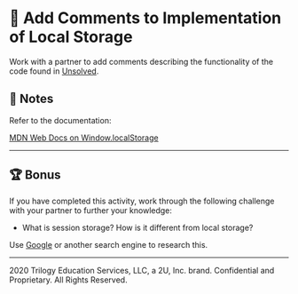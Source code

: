 # 📐 Add Comments to Implementation of Local Storage

Work with a partner to add comments describing the functionality of the code found in [Unsolved](./Unsolved/assets/js/script.js).

## 📝 Notes

Refer to the documentation: 

[MDN Web Docs on Window.localStorage](https://developer.mozilla.org/en-US/docs/Web/API/Window/localStorage)

---

## 🏆 Bonus

If you have completed this activity, work through the following challenge with your partner to further your knowledge:

* What is session storage? How is it different from local storage?  

Use [Google](https://www.google.com) or another search engine to research this.

---
2020 Trilogy Education Services, LLC, a 2U, Inc. brand. Confidential and Proprietary. All Rights Reserved.